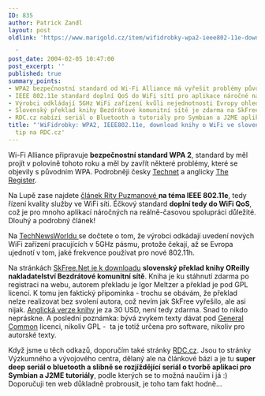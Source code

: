 ```yaml
---
ID: 835
author: Patrick Zandl
layout: post
oldlink: 'https://www.marigold.cz/item/wifidrobky-wpa2-ieee802-11e-download-knihy-o-wifi-ve-slovenstine-tip-na-rdc-cz

  '
post_date: 2004-02-05 10:47:00
post_excerpt: ''
published: true
summary_points:
- WPA2 bezpečnostní standard od Wi-Fi Alliance má vyřešit problémy původního WPA.
- IEEE 802.11e standard doplní QoS do WiFi sítí pro aplikace náročné na spolupráci.
- Výrobci odkládají 5GHz WiFi zařízení kvůli nejednotnosti Evropy ohledně 802.11h.
- Slovenský překlad knihy Bezdrátové komunitní sítě je zdarma na SkFree.Net.
- RDC.cz nabízí seriál o Bluetooth a tutoriály pro Symbian a J2ME aplikace.
title: "'WiFidrobky: WPA2, IEEE802.11e, download knihy o WiFi ve slovenštině,"
  tip na RDC.cz'
---
```


<p>
Wi-Fi Alliance připravuje <STRONG>bezpečnostní standard WPA 2</STRONG>, standard by měl projít v polovině tohoto roku a měl by zavřít některé problémy, které se objevily s původním WPA. Podrobněji česky <A href="http://technet.idnes.cz/zprava.html?zprava=26936" target=_blank>Technet</A> a anglicky <A href="http://www.theregister.co.uk/content/69/35332.html" target=_blank>The Register</A>.</p>

<p>
Na Lupě zase najdete <A href="http://www.lupa.cz/clanek.php3?show=3211" target=_blank>článek Rity Puzmanové </A><STRONG>na téma IEEE 802.11e</STRONG>, tedy řízení kvality služby ve WiFi síti. Éčkový standard <STRONG>doplní tedy do WiFi QoS</STRONG>, což je pro mnoho aplikací náročných na reálně-časovou spolupráci důležité. Dlouhý a podrobný článek!</p>

<p>
Na <A href="http://www.technewsworld.com/perl/story/32649.html" target=_blank>TechNewsWorldu </A>se dočtete o tom, že výrobci odkádají uvedení nových WiFi zařízení pracujících v 5GHz pásmu, protože čekají, až se Evropa ujednotí v tom, jaké frekvence používat pro nové 802.11h. </p>

<p>
Na stránkách <A href="http://www.skfree.net/modules.php?op=modload&amp;name=News&amp;file=article&amp;sid=114&amp;mode=thread&amp;order=0&amp;thold=0" target=_blank>SkFree.Net je k downloadu</A> <STRONG>slovenský překlad knihy OReilly nakladatelství Bezdrátové komunitní sítě</STRONG>. Kniha je ku stáhnutí zdarma po registraci na webu, autorem překladu je Igor Meltzer a překlad je pod GPL licencí. K tomu jen faktický připomínka - trochu se obávám, že překlad nelze realizovat bez svolení autora, což nevím jak SkFree vyřešilo, ale asi nijak. <A href="http://www.oreilly.com/catalog/wirelesscommnet/" target=_blank>Anglická verze knihy</A> je za 30 USD, není tedy zdarma. Snad to nikdo nepráskne. A poslední poznámka: bývá zvykem texty dávat pod <A href="http://creativecommons.org/" target=_blank>General Common</A> licenci, nikoliv GPL -&#160; ta je totiž určena pro software, nikoliv pro autorské texty. </p>

<p>
Když jsme u těch odkazů, doporučím také stránky <A href="http://www.rdc.cz/" target=_blank>RDC.cz</A>. Jsou to stránky Výzkumného a vývojového centra, dělaný ale na článkové bázi&#160;a je tu <STRONG>super deep seriál o bluetooth a slibně se rozjíždějící seriál o tvorbě aplikací pro Symbian a J2ME tutoriály</STRONG>, podle kterých se to možná naučím i já :) Doporučuji ten web důkladně probrousit, je toho tam fakt hodně...</p>